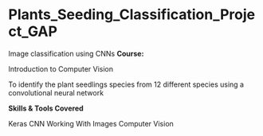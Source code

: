 # Plants_Seeding_Classification_Project_GAP

Image classification using CNNs
**Course:**

Introduction to Computer Vision

To identify the plant seedlings species from 12 different species using a convolutional neural network

**Skills & Tools Covered**

Keras
CNN
Working With Images
Computer Vision
